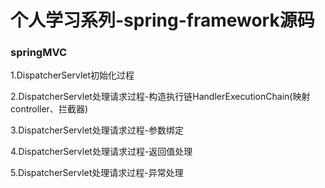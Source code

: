 <h1>个人学习系列-spring-framework源码</h1>

<h3>springMVC</h3>
<p>1.DispatcherServlet初始化过程</p>
<p>2.DispatcherServlet处理请求过程-构造执行链HandlerExecutionChain(映射controller、拦截器)</p>
<p>3.DispatcherServlet处理请求过程-参数绑定</p>
<p>4.DispatcherServlet处理请求过程-返回值处理</p>
<p>5.DispatcherServlet处理请求过程-异常处理</p>
 

